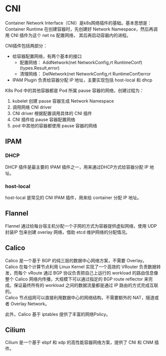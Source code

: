 # CNI
Container Network Interface（CNI）是k8s网络插件的基础。基本思想是：Container Runtime 在创建容器时，先创建好 Network Namespace，然后再调用 CNI 插件为这个 net ns 配置网络，
其后再启动容器内的进程。

CNI插件包括两部分：
- 给容器配置网络，有两个基本的接口
    - 配置网络： AddNetwork(net NetworkConfig,rt RuntimeConf)(types.Result,error)
    - 清理网络： DelNetwork(net NetworkConfig,rt RuntimeConf)error
- IPAM Plugin 负责给容器分配 IP 地址，主要实现包括 host-local 和 dhcp


K8s Pod 中的其他容器都是 Pod 所属 pause 容器的网络，创建过程为：
1. kubelet 创建 pause 容器生成 Network Namespace
2. 调用网络 CNI driver
3. CNI driver 根据配置调用具体的 CNI 插件
4. CNI 插件给 pause 容器配置网络
5. pod 中其他的容器都使用 pause 容器的网络


## IPAM

### DHCP
DHCP 插件是最主要的 IPAM 插件之一，用来通过DHCP方式给容器分配 IP 地址。
### host-local
host-local 是常见的 CNI IPAM 插件，用来给 container 分配 IP 地址。

## Flannel
Flannel 通过给每台宿主机分配一个子网的方式为容器提供虚拟网络，使用 UDP 封装IP 包来创建 overlay 网络，借助 etcd 维护网络的分配情况。

## Calico
Calico 是一个基于 BGP 的纯三层的数据中心网络方案，不需要 Overlay。             
Calico 在每个计算节点利用 Linux Kernel 实现了一个高效的 VRouter 负责数据转发，而每个 vRoute 通过 BGP 协议负责把自己上运行的 workload 的路由信息像整个 Calico 网络内传播，大规模下可以通过指定的 BGP route reflector 来完成。保证最终所有的 workload 之间的数据流量都是通过 IP 路由的方式完成互联的。           
Calico 节点组网可以直接利用数据中心的网络结构，不需要额外的 NAT，隧道或者 Overlay Network。

此外，Calico 基于 iptables 提供了丰富的网络Policy。

## Cilium
Cilium 是一个基于 ebpf 和 xdp 的高性能容器网络方案，提供了 CNI 和 CNM 插件。


